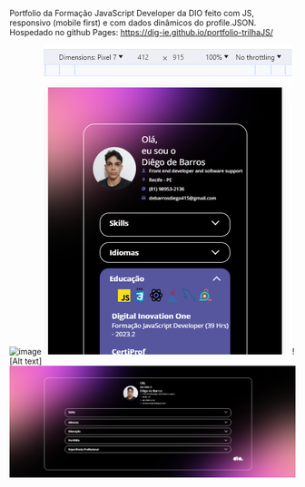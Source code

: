 Portfolio da Formação JavaScript Developer da DIO feito com JS, responsivo (mobile first) e com dados dinâmicos do profile.JSON. Hospedado no github Pages: https://dig-ie.github.io/portfolio-trilhaJS/

![image](https://github.com/dig-ie/portfolio-trilhaJS/assets/101150281/1f0063c5-b414-4b22-b49f-110caa9b8a37) ![Alt text](/assets/imgs/image-1.png)![Alt text]
![Alt text](/assets/imgs/image.png)


